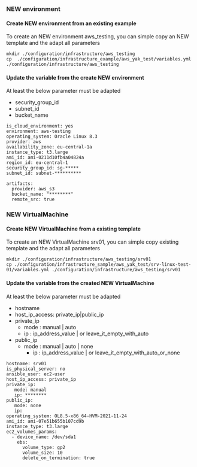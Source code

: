 ### NEW environment

#### Create NEW environment from an existing example

To create an NEW environment aws_testing, you can simple copy an NEW template and the adapt all parameters

```
mkdir ./configuration/infrastructure/aws_testing
cp  ./configuration/infrastructure_example/aws_yak_test/variables.yml  ./configuration/infrastructure/aws_testing
```

#### Update the variable from the create NEW environment

At least the below parameter must be adapted
- security_group_id
- subnet_id
- bucket_name

```
is_cloud_environment: yes
environment: aws-testing
operating_system: Oracle Linux 8.3
provider: aws
availability_zone: eu-central-1a
instance_type: t3.large
ami_id: ami-0211d10fb4a04824a
region_id: eu-central-1
security_group_id: sg-*****
subnet_id: subnet-**********

artifacts:
  provider: aws_s3
  bucket_name: "********"
  remote_src: true

```

### NEW VirtualMachine

#### Create NEW VirtualMachine from a existing template

To create an NEW VirtualMachine srv01, you can simple copy  existing template and the adapt all parameters

```
mkdir ./configuration/infrastructure/aws_testing/srv01
cp ./configuration/infrastructure_sample/aws_yak_test/srv-linux-test-01/variables.yml ./configuration/infrastructure/aws_testing/srv01
```

#### Update the variable from the created NEW VirtualMachine

At least the below parameter must be adapted
- hostname
- host_ip_access: private_ip|public_ip
- private_ip
  - mode : manual | auto
  - ip : ip_address_value | or leave_it_empty_with_auto
- public_ip
  - mode : manual | auto | none
    - ip : ip_address_value | or leave_it_empty_with_auto_or_none

```
hostname: srv01
is_physical_server: no
ansible_user: ec2-user
host_ip_access: private_ip
private_ip:
   mode: manual
   ip: ********
public_ip:
   mode: none
   ip:
operating_system: OL8.5-x86_64-HVM-2021-11-24
ami_id: ami-07e51b655b107cd9b
instance_type: t3.large
ec2_volumes_params:
  - device_name: /dev/sda1
    ebs:
      volume_type: gp2
      volume_size: 10
      delete_on_termination: true
```
